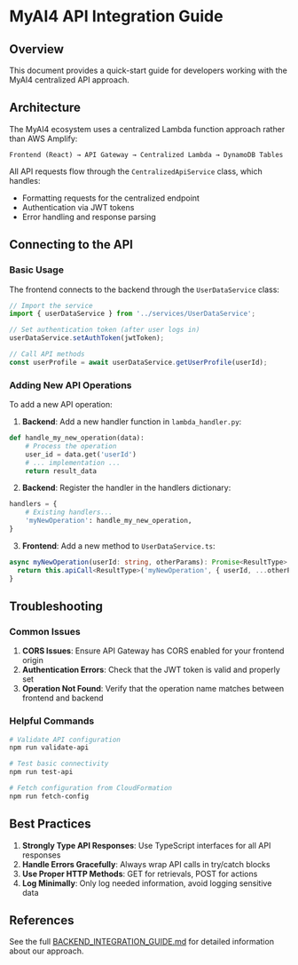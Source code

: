 # MyAI4 API Integration Guide

## Overview

This document provides a quick-start guide for developers working with the MyAI4 centralized API approach.

## Architecture

The MyAI4 ecosystem uses a centralized Lambda function approach rather than AWS Amplify:

```
Frontend (React) → API Gateway → Centralized Lambda → DynamoDB Tables
```

All API requests flow through the `CentralizedApiService` class, which handles:
- Formatting requests for the centralized endpoint
- Authentication via JWT tokens
- Error handling and response parsing

## Connecting to the API

### Basic Usage

The frontend connects to the backend through the `UserDataService` class:

```typescript
// Import the service
import { userDataService } from '../services/UserDataService';

// Set authentication token (after user logs in)
userDataService.setAuthToken(jwtToken);

// Call API methods
const userProfile = await userDataService.getUserProfile(userId);
```

### Adding New API Operations

To add a new API operation:

1. **Backend**: Add a new handler function in `lambda_handler.py`:

```python
def handle_my_new_operation(data):
    # Process the operation
    user_id = data.get('userId')
    # ... implementation ...
    return result_data
```

2. **Backend**: Register the handler in the handlers dictionary:

```python
handlers = {
    # Existing handlers...
    'myNewOperation': handle_my_new_operation,
}
```

3. **Frontend**: Add a new method to `UserDataService.ts`:

```typescript
async myNewOperation(userId: string, otherParams): Promise<ResultType> {
  return this.apiCall<ResultType>('myNewOperation', { userId, ...otherParams });
}
```

## Troubleshooting

### Common Issues

1. **CORS Issues**: Ensure API Gateway has CORS enabled for your frontend origin
2. **Authentication Errors**: Check that the JWT token is valid and properly set
3. **Operation Not Found**: Verify that the operation name matches between frontend and backend

### Helpful Commands

```bash
# Validate API configuration
npm run validate-api

# Test basic connectivity
npm run test-api

# Fetch configuration from CloudFormation
npm run fetch-config
```

## Best Practices

1. **Strongly Type API Responses**: Use TypeScript interfaces for all API responses
2. **Handle Errors Gracefully**: Always wrap API calls in try/catch blocks
3. **Use Proper HTTP Methods**: GET for retrievals, POST for actions
4. **Log Minimally**: Only log needed information, avoid logging sensitive data

## References

See the full [BACKEND_INTEGRATION_GUIDE.md](./documentation/BACKEND_INTEGRATION_GUIDE.md) for detailed information about our approach.

